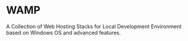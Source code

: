 # WAMP
A Collection of Web Hosting Stacks for Local Development Environment based on Windows OS and advanced features.
